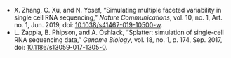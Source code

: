 - X. Zhang, C. Xu, and N. Yosef, “Simulating multiple faceted variability in single cell RNA sequencing,” _Nature Communications_, vol. 10, no. 1, Art. no. 1, Jun. 2019, doi: [10.1038/s41467-019-10500-w](https://doi.org/10.1038/s41467-019-10500-w).
- L. Zappia, B. Phipson, and A. Oshlack, “Splatter: simulation of single-cell RNA sequencing data,” _Genome Biology_, vol. 18, no. 1, p. 174, Sep. 2017, doi: [10.1186/s13059-017-1305-0](https://doi.org/10.1186/s13059-017-1305-0).